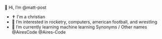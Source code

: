 👋 Hi, I’m @matt-post
- ✝️ I'm a christian
- 👀 I’m interested in rocketry, computers, american football, and wrestling
- 🌱 I’m currently learning machine learning
   Synonyms / Other names
  @AiresCode
  @Aires-Code
